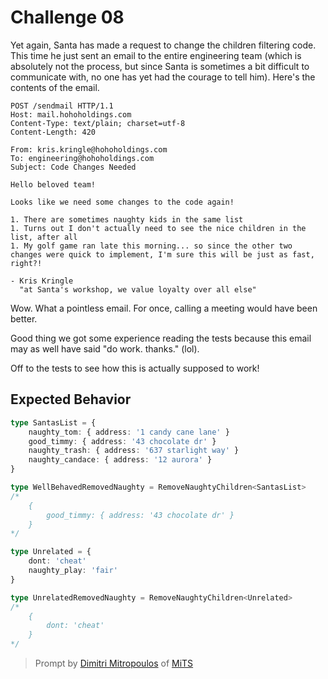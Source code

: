 # Challenge 08

Yet again, Santa has made a request to change the children filtering code. This time he just sent an email to the entire engineering team (which is absolutely not the process, but since Santa is sometimes a bit difficult to communicate with, no one has yet had the courage to tell him). Here's the contents of the email.

```http
POST /sendmail HTTP/1.1
Host: mail.hohoholdings.com
Content-Type: text/plain; charset=utf-8
Content-Length: 420

From: kris.kringle@hohoholdings.com
To: engineering@hohoholdings.com
Subject: Code Changes Needed

Hello beloved team!

Looks like we need some changes to the code again!

1. There are sometimes naughty kids in the same list
1. Turns out I don't actually need to see the nice children in the list, after all
1. My golf game ran late this morning... so since the other two changes were quick to implement, I'm sure this will be just as fast, right?!

- Kris Kringle
  "at Santa's workshop, we value loyalty over all else"
```

Wow. What a pointless email. For once, calling a meeting would have been better.

Good thing we got some experience reading the tests because this email may as well have said "do work. thanks." (lol).

Off to the tests to see how this is actually supposed to work!

## Expected Behavior

```ts
type SantasList = {
	naughty_tom: { address: '1 candy cane lane' }
	good_timmy: { address: '43 chocolate dr' }
	naughty_trash: { address: '637 starlight way' }
	naughty_candace: { address: '12 aurora' }
}

type WellBehavedRemovedNaughty = RemoveNaughtyChildren<SantasList>
/*
    {
        good_timmy: { address: '43 chocolate dr' }
    }
*/

type Unrelated = {
	dont: 'cheat'
	naughty_play: 'fair'
}

type UnrelatedRemovedNaughty = RemoveNaughtyChildren<Unrelated>
/*
    {
        dont: 'cheat'
    }
*/
```

> Prompt by [Dimitri Mitropoulos](https://github.com/dimitropoulos) of [MiTS](https://www.youtube.com/@MichiganTypeScript)
